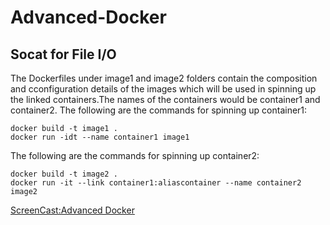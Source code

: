 # Advanced-Docker

## Socat for File I/O
The Dockerfiles under image1 and image2 folders contain the composition and cconfiguration details of the images which will be used in spinning up the linked containers.The names of the containers would be container1 and container2.
The following are the commands for spinning up container1:
```
docker build -t image1 .
docker run -idt --name container1 image1
```
The following are the commands for spinning up container2:
```
docker build -t image2 .
docker run -it --link container1:aliascontainer --name container2 image2
```





[ScreenCast:Advanced Docker](https://www.youtube.com/watch?v=2m7GGcp5Aug)
